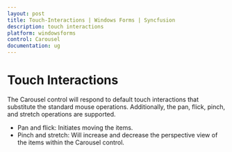 ```yaml
---
layout: post
title: Touch-Interactions | Windows Forms | Syncfusion
description: touch interactions
platform: windowsforms
control: Carousel
documentation: ug
---
```


# Touch Interactions

The Carousel control will respond to default touch interactions that substitute the standard mouse operations. Additionally, the pan, flick, pinch, and stretch operations are supported.

* Pan and flick: Initiates moving the items.
* Pinch and stretch: Will increase and decrease the perspective view of the items within the Carousel control.
